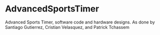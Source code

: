 # AdvancedSportsTimer
Advanced Sports Timer, software code and hardware designs. As done by Santiago Gutierrez, Cristian Velasquez, and Patrick Tchassem
